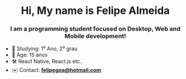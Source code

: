 <h1 align = "center"> Hi, My name is Felipe Almeida </h1>
<h3 align = "center"> I am a programming student focused on Desktop, Web and Mobile development! </h3>


- 📕 Studying: 1⁰ Ano, 2⁰ grau
- 📌 Age: 15 anos
- 🛠 React Native, React.js etc..
- ✉️ Contact: **felipegoa@hotmail.com**
